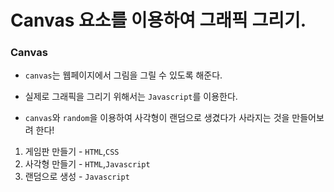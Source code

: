 # Canvas 요소를 이용하여 그래픽 그리기.

### Canvas
- `canvas`는 웹페이지에서 그림을 그릴 수 있도록 해준다.
- 실제로 그래픽을 그리기 위해서는 `Javascript`를 이용한다.

- `canvas`와 `random`을 이용하여 사각형이 랜덤으로 생겼다가 사라지는 것을 만들어보려 한다!
  
1. 게임판 만들기 - `HTML`,`CSS`
2. 사각형 만들기 - `HTML`,`Javascript`
3. 랜덤으로 생성 - `Javascript`